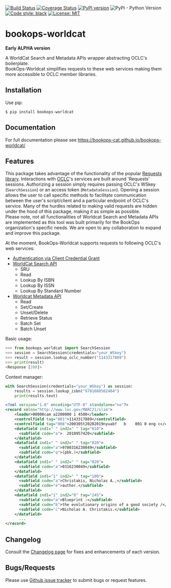 [![Build Status](https://travis-ci.com/BookOps-CAT/bookops-worldcat.svg?branch=master)](https://travis-ci.com/BookOps-CAT/bookops-worldcat) [![Coverage Status](https://coveralls.io/repos/github/BookOps-CAT/bookops-worldcat/badge.svg?branch=master&service=github)](https://coveralls.io/github/BookOps-CAT/bookops-worldcat?branch=master) [![PyPI version](https://badge.fury.io/py/bookops-worldcat.svg)](https://badge.fury.io/py/bookops-worldcat) ![PyPI - Python Version](https://img.shields.io/pypi/pyversions/bookops-worldcat) [![Code style: black](https://img.shields.io/badge/code%20style-black-000000.svg)](https://github.com/psf/black) [![License: MIT](https://img.shields.io/badge/License-MIT-yellow.svg)](https://opensource.org/licenses/MIT)    

# bookops-worldcat  
**Early ALPHA version**

A WorldCat Search and Metadata APIs wrapper abstracting OCLC's boilerplate.  
BookOps-Worldcat simplifies requests to these web services making them more accessible to OCLC member libraries.

## Installation

Use pip:

`$ pip install bookops-worldcat`

## Documentation

For full documentation please see https://bookops-cat.github.io/bookops-worldcat/

## Features

This package takes advantage of the functionality of the popular [Requests library](https://requests.readthedocs.io/en/master/). Interactions with [OCLC](https://www.oclc.org/en/home.html)'s services are built around 'Requests' sessions. Authorizing a session simply requires passing OCLC's WSkey (`SearchSession`) or an access token (`MetadataSession`). Opening a session allows the user to call specific methods to facilitate communication between the user's script/client and a particular endpoint of OCLC's service. Many of the hurdles related to making valid requests are hidden under the hood of this package, making it as simple as possible.  
Please note, not all functionalities of Worldcat Search and Metadata APIs are implemented as this tool was built primarily for the BookOps organization's specific needs. We are open to any collaboration to expand and improve this package.  

At the moment, BookOps-Worldcat supports requests to following OCLC's web services:  

+ [Authentication via Client Credential Grant](https://www.oclc.org/developer/develop/authentication/oauth/client-credentials-grant.en.html)
+ [WorldCat Search API](https://www.oclc.org/developer/develop/web-services/worldcat-search-api.en.html
)  
    + SRU
    + Read
    + Lookup By ISBN
    + Lookup By ISSN
    + Lookup By Standard Number
+ [Worldcat Metadata API](https://www.oclc.org/developer/develop/web-services/worldcat-metadata-api.en.html)
    + Read
    + Set/Create
    + Unset/Delete
    + Retrieve Status
    + Batch Set
    + Batch Unset


Basic usage:
```python
>>> from bookops_worldcat import SearchSession
>>> session = SearchSession(credentials="your_WSkey")
>>> result = session.lookup_oclc_number("1143317889")
>>> print(result)
<Response [200]>
```

Context manager:
```python
with SearchSession(credentials="your_WSkey") as session:
    results = session.lookup_isbn("9781680502404")
    print(results.text)
```
```xml
<?xml version="1.0" encoding="UTF-8" standalone="no"?>
<record xmlns="http://www.loc.gov/MARC21/slim">
    <leader>00000cam a2200000 i 4500</leader>
    <controlfield tag="001">1143317889</controlfield>
    <controlfield tag="008">200305t20202019nyuabf   b    001 0 eng c</controlfield>
    <datafield ind1=" " ind2=" " tag="010">
      <subfield code="a">  2018957420</subfield>
    </datafield>
    <datafield ind1=" " ind2=" " tag="020">
      <subfield code="a">9780316230049</subfield>
      <subfield code="q">(pbk.)</subfield>
    </datafield>
    <datafield ind1=" " ind2=" " tag="020">
      <subfield code="a">0316230049</subfield>
    </datafield>
    <datafield ind1="1" ind2=" " tag="100">
      <subfield code="a">Christakis, Nicholas A.,</subfield>
      <subfield code="e">author.</subfield>
    </datafield>
    <datafield ind1="1" ind2="0" tag="245">
      <subfield code="a">Blueprint :</subfield>
      <subfield code="b">the evolutionary origins of a good society /</subfield>
      <subfield code="c">Nicholas A. Christakis.</subfield>
    </datafield>
      ...
</record>
```

## Changelog

Consult the [Changelog page](https://bookops-cat.github.io/bookops-worldcat/changelog/) for fixes and enhancements of each version. 

## Bugs/Requests  

Please use [Github issue tracker](https://github.com/BookOps-CAT/bookops-worldcat/issues) to submit bugs or request features.
